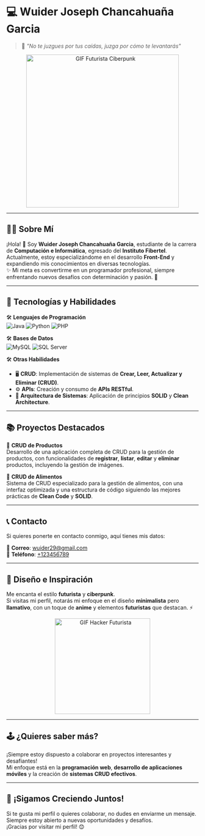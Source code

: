 # 💻 **Wuider Joseph Chancahuaña Garcia** 
> 🦾 *"No te juzgues por tus caídas, juzga por cómo te levantarás"*  

<div align="center">
  <img src="https://i.pinimg.com/originals/6b/92/f2/6b92f26f064441f645aa2a92c26c7ba1.gif" width="400px" alt="GIF Futurista Ciberpunk">
</div>

---

## 🧑‍💻 **Sobre Mí**
¡Hola! 👋 Soy **Wuider Joseph Chancahuaña Garcia**, estudiante de la carrera de **Computación e Informática**, egresado del **Instituto Fibertel**.  
Actualmente, estoy especializándome en el desarrollo **Front-End** y expandiendo mis conocimientos en diversas tecnologías.  
✨ Mi meta es convertirme en un programador profesional, siempre enfrentando nuevos desafíos con determinación y pasión. 🚀

---

## 🚀 **Tecnologías y Habilidades**
🛠️ **Lenguajes de Programación**  
![Java](https://img.shields.io/badge/Java-ED8B00?style=for-the-badge&logo=java&logoColor=white)
![Python](https://img.shields.io/badge/Python-3776AB?style=for-the-badge&logo=python&logoColor=white)
![PHP](https://img.shields.io/badge/PHP-777BB4?style=for-the-badge&logo=php&logoColor=white)  

🛠️ **Bases de Datos**  
![MySQL](https://img.shields.io/badge/MySQL-4479A1?style=for-the-badge&logo=mysql&logoColor=white)
![SQL Server](https://img.shields.io/badge/SQL%20Server-CC2927?style=for-the-badge&logo=microsoft-sql-server&logoColor=white)  

🛠️ **Otras Habilidades**  
- 🖥️ **CRUD**: Implementación de sistemas de **Crear, Leer, Actualizar y Eliminar (CRUD)**.  
- ⚙️ **APIs**: Creación y consumo de **APIs RESTful**.  
- 📐 **Arquitectura de Sistemas**: Aplicación de principios **SOLID** y **Clean Architecture**.  

---

## 📚 **Proyectos Destacados**
🔹 **CRUD de Productos**  
Desarrollo de una aplicación completa de CRUD para la gestión de productos, con funcionalidades de **registrar**, **listar**, **editar** y **eliminar** productos, incluyendo la gestión de imágenes.  

🔹 **CRUD de Alimentos**  
Sistema de CRUD especializado para la gestión de alimentos, con una interfaz optimizada y una estructura de código siguiendo las mejores prácticas de **Clean Code** y **SOLID**.  

---

## 📞 **Contacto**
Si quieres ponerte en contacto conmigo, aquí tienes mis datos:  

📧 **Correo**: [wuider29@gmail.com](mailto:wuider29@gmail.com)  
📱 **Teléfono**: [+123456789](tel:+123456789)  

---

## 🎨 **Diseño e Inspiración**
Me encanta el estilo **futurista** y **ciberpunk**.  
Si visitas mi perfil, notarás mi enfoque en el diseño **minimalista** pero **llamativo**, con un toque de **anime** y elementos **futuristas** que destacan. ⚡  

<div align="center">
  <img src="https://media.giphy.com/media/l0HUpt2s9Pclgt9Vm/giphy.gif" width="250px" alt="GIF Hacker Futurista">
</div>

---

## 🕹️ **¿Quieres saber más?**
¡Siempre estoy dispuesto a colaborar en proyectos interesantes y desafiantes!  
Mi enfoque está en la **programación web**, **desarrollo de aplicaciones móviles** y la creación de **sistemas CRUD efectivos**.  

---

## 🚀 **¡Sigamos Creciendo Juntos!**
Si te gusta mi perfil o quieres colaborar, no dudes en enviarme un mensaje.  
Siempre estoy abierto a nuevas oportunidades y desafíos.  
¡Gracias por visitar mi perfil! 😊
